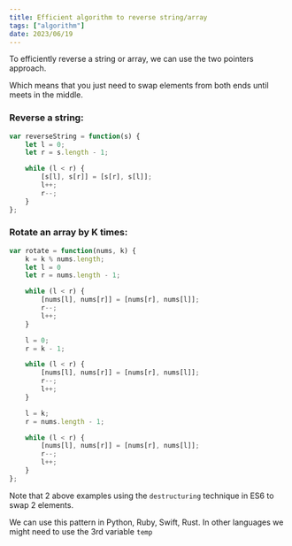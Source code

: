 ```yaml
---
title: Efficient algorithm to reverse string/array
tags: ["algorithm"]
date: 2023/06/19
---
```


To efficiently reverse a string or array, we can use the two pointers approach.

Which means that you just need to swap elements from both ends until meets in the middle.

### Reverse a string:

```Javascript
var reverseString = function(s) {
    let l = 0;
    let r = s.length - 1;

    while (l < r) {
        [s[l], s[r]] = [s[r], s[l]];
        l++;
        r--;
    }
};
```

### Rotate an array by K times:

```Javascript
var rotate = function(nums, k) {
    k = k % nums.length;
    let l = 0
    let r = nums.length - 1;

    while (l < r) {
        [nums[l], nums[r]] = [nums[r], nums[l]];
        r--;
        l++;
    }

    l = 0;
    r = k - 1;

    while (l < r) {
        [nums[l], nums[r]] = [nums[r], nums[l]];
        r--;
        l++;
    }

    l = k;
    r = nums.length - 1;

    while (l < r) {
        [nums[l], nums[r]] = [nums[r], nums[l]];
        r--;
        l++;
    }
};
```

Note that 2 above examples using the `destructuring` technique in ES6 to swap 2 elements.

We can use this pattern in Python, Ruby, Swift, Rust. In other languages we might need to use the 3rd variable `temp`
